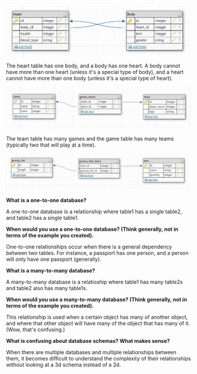 ![one-to-one relationship](one-to-one.png)

The heart table has one body, and a body has one heart. A body cannot have more 
than one heart (unless it's a special type of body), and a heart cannot have more 
than one body (unless it's a special type of heart).

![many-to-many relationship](many-to-many.png)

The team table has many games and the game table has many teams (typically two that 
will play at a time).

![grocery-list and item association](lists-items-association.png)

**What is a one-to-one database?**

A one-to-one database is a relationship where table1 has a single table2, and table2 
has a single table1.

**When would you use a one-to-one database? (Think generally, not in terms of the example you created).**

One-to-one relationships occur when there is a general dependency between two tables. 
For instance, a passport has one person, and a person will only have one passport (generally).

**What is a many-to-many database?**

A many-to-many database is a relatioship where table1 has many table2s and table2 
also has many table1s.

**When would you use a many-to-many database? (Think generally, not in terms of the example you created).**

This relationship is used when a certain object has many of another object, and where 
that other object will have many of the object that has many of it. (Wow, that's confusing.)

**What is confusing about database schemas? What makes sense?**

When there are multiple databases and multiple relationships between them, it becomes 
difficult to understand the complexity of their relationships without looking at a 
3d schema instead of a 2d.